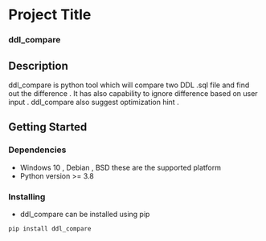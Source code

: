 # Project Title

### ddl_compare 

## Description

ddl_compare is python tool which will compare two DDL .sql file 
and find out the difference . It has also capability to ignore difference 
based on user input . ddl_compare also suggest optimization hint .  

## Getting Started

### Dependencies

* Windows 10 , Debian , BSD these are the supported platform 
* Python version >= 3.8

### Installing

* ddl_compare can be installed using pip 
```
pip install ddl_compare
```
